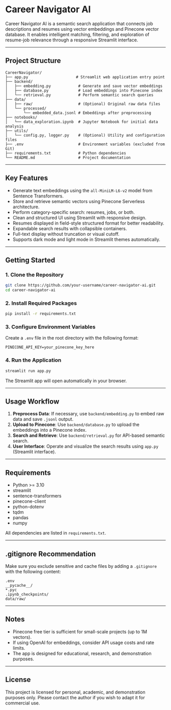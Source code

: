# Career Navigator AI

Career Navigator AI is a semantic search application that connects job descriptions and resumes using vector embeddings and Pinecone vector database. It enables intelligent matching, filtering, and exploration of resume-job relevance through a responsive Streamlit interface.

---

## Project Structure

```
CareerNavigator/
├── app.py                     # Streamlit web application entry point
├── backend/
│   ├── embedding.py            # Generate and save vector embeddings
│   ├── database.py             # Load embeddings into Pinecone index
│   └── retrieval.py            # Perform semantic search queries
├── data/
│   ├── raw/                    # (Optional) Original raw data files
│   └── processed/
│       └── embedded_data.jsonl # Embeddings after preprocessing
├── notebooks/
│   └── data_exploration.ipynb  # Jupyter Notebook for initial data analysis
├── utils/
│   └── config.py, logger.py    # (Optional) Utility and configuration files
├── .env                        # Environment variables (excluded from Git)
├── requirements.txt            # Python dependencies
└── README.md                   # Project documentation
```

---

## Key Features

- Generate text embeddings using the `all-MiniLM-L6-v2` model from Sentence Transformers.
- Store and retrieve semantic vectors using Pinecone Serverless architecture.
- Perform category-specific search: resumes, jobs, or both.
- Clean and structured UI using Streamlit with responsive design.
- Resumes displayed in field-style structured format for better readability.
- Expandable search results with collapsible containers.
- Full-text display without truncation or visual cutoff.
- Supports dark mode and light mode in Streamlit themes automatically.

---

## Getting Started

### 1. Clone the Repository

```bash
git clone https://github.com/your-username/career-navigator-ai.git
cd career-navigator-ai
```

### 2. Install Required Packages

```bash
pip install -r requirements.txt
```

### 3. Configure Environment Variables

Create a `.env` file in the root directory with the following format:

```
PINECONE_API_KEY=your_pinecone_key_here
```

### 4. Run the Application

```bash
streamlit run app.py
```

The Streamlit app will open automatically in your browser.

---

## Usage Workflow

1. **Preprocess Data**: If necessary, use `backend/embedding.py` to embed raw data and save `.jsonl` output.
2. **Upload to Pinecone**: Use `backend/database.py` to upload the embeddings into a Pinecone index.
3. **Search and Retrieve**: Use `backend/retrieval.py` for API-based semantic search.
4. **User Interface**: Operate and visualize the search results using `app.py` (Streamlit interface).

---

## Requirements

- Python >= 3.10
- streamlit
- sentence-transformers
- pinecone-client
- python-dotenv
- tqdm
- pandas
- numpy

All dependencies are listed in `requirements.txt`.

---

## .gitignore Recommendation

Make sure you exclude sensitive and cache files by adding a `.gitignore` with the following content:

```
.env
__pycache__/
*.pyc
.ipynb_checkpoints/
data/raw/
```

---

## Notes

- Pinecone free tier is sufficient for small-scale projects (up to 1M vectors).
- If using OpenAI for embeddings, consider API usage costs and rate limits.
- The app is designed for educational, research, and demonstration purposes.

---

## License

This project is licensed for personal, academic, and demonstration purposes only. Please contact the author if you wish to adapt it for commercial use.

